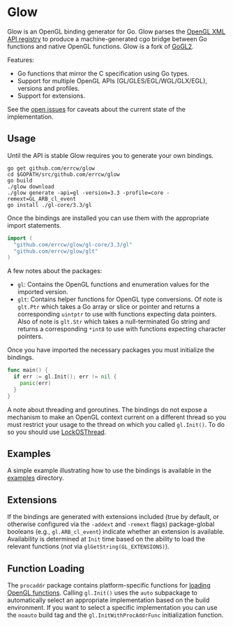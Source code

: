 Glow
====

Glow is an OpenGL binding generator for Go. Glow parses the [OpenGL XML API registry](https://cvs.khronos.org/svn/repos/ogl/trunk/doc/registry/public/api/) to produce a machine-generated cgo bridge between Go functions and native OpenGL functions. Glow is a fork of [GoGL2](https://github.com/chsc/gogl2).

Features:
- Go functions that mirror the C specification using Go types.
- Support for multiple OpenGL APIs (GL/GLES/EGL/WGL/GLX/EGL), versions and profiles.
- Support for extensions.

See the [open issues](https://github.com/errcw/glow/issues) for caveats about the current state of the implementation.

Usage
-----

Until the API is stable Glow requires you to generate your own bindings.

    go get github.com/errcw/glow
    cd $GOPATH/src/github.com/errcw/glow
    go build
    ./glow download
    ./glow generate -api=gl -version=3.3 -profile=core -remext=GL_ARB_cl_event
    go install ./gl-core/3.3/gl
    
Once the bindings are installed you can use them with the appropriate import statements.

```Go
import (
  "github.com/errcw/glow/gl-core/3.3/gl"
  "github.com/errcw/glow/glt"
)
```

A few notes about the packages:
- `gl`: Contains the OpenGL functions and enumeration values for the imported version.
- `glt`: Contains helper functions for OpenGL type conversions. Of note is `glt.Ptr` which takes a Go array or slice or pointer and returns a corresponding `uintptr` to use with functions expecting data pointers. Also of note is `glt.Str` which takes a null-terminated Go string and returns a corresponding `*int8` to use with functions expecting character pointers.

Once you have imported the necessary packages you must initialize the bindings.

```Go
func main() {
  if err := gl.Init(); err != nil {
    panic(err)
  }
}
```

A note about threading and goroutines. The bindings do not expose a mechanism to make an OpenGL context current on a different thread so you must restrict your usage to the thread on which you called `gl.Init()`. To do so you should use [LockOSThread](https://code.google.com/p/go-wiki/wiki/LockOSThread).

Examples
--------

A simple example illustrating how to use the bindings is available in the [examples](https://github.com/errcw/glow/tree/master/examples) directory.

Extensions
----------

If the bindings are generated with extensions included (true by default, or otherwise configured via the `-addext` and `-remext` flags) package-global booleans (e.g., `gl.ARB_cl_event`) indicate whether an extension is available. Availability is determined at `Init` time based on the ability to load the relevant functions (_not_ via `glGetString(GL_EXTENSIONS)`).

Function Loading
----------------

The `procaddr` package contains platform-specific functions for [loading OpenGL functions](https://www.opengl.org/wiki/Load_OpenGL_Functions). Calling `gl.Init()` uses the `auto` subpackage to automatically select an appropriate implementation based on the build environment. If you want to select a specific implementation you can use the `noauto` build tag and the `gl.InitWithProcAddrFunc` initialization function.

